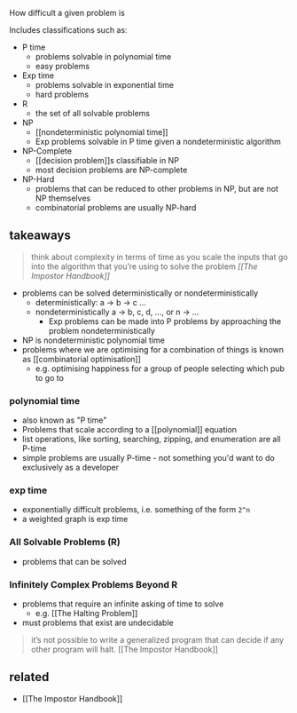 How difficult a given problem is

Includes classifications such as:

- P time
	- problems solvable in polynomial time 
	- easy problems
- Exp time
	- problems solvable in exponential time 
	- hard problems
- R 
	- the set of all solvable problems
- NP 
	- [[nondeterministic polynomial time]]
	- Exp problems solvable in P time given a nondeterministic algorithm 
- NP-Complete
	- [[decision problem]]s classifiable in NP
	- most decision problems are NP-complete
- NP-Hard
	- problems that can be reduced to other problems in NP, but are not NP themselves
	- combinatorial problems are usually NP-hard

## takeaways

> think about complexity in terms of time as you scale the inputs that go into the algorithm that you’re using to solve the problem
> *[[The Impostor Handbook]]*

- problems can be solved deterministically or nondeterministically 
	- deterministically: a -> b -> c ...
	- nondeterministically a -> b, c, d, ..., or n -> ...
		- Exp problems can be made into P problems by approaching the problem nondeterministically 
- NP is nondeterministic polynomial time
- problems where we are optimising for a combination of things is known as [[combinatorial optimisation]]
	- e.g. optimising happiness for a group of people selecting which pub to go to
### polynomial time

- also known as "P time"
- Problems that scale according to a [[polynomial]] equation
- list operations, like sorting, searching, zipping, and enumeration are all P-time
- simple problems are usually P-time - not something you'd want to do exclusively as a developer

### exp time

- exponentially difficult problems, i.e. something of the form `2^n`
- a weighted graph is exp time

### All Solvable Problems (R)

- problems that can be solved

### Infinitely Complex Problems Beyond R

- problems that require an infinite asking of time to solve
	- e.g. [[The Halting Problem]]
- must problems that exist are undecidable

> it’s not possible to write a generalized program that can decide if any other program will halt.
> [[The Impostor Handbook]]
## related

- [[The Impostor Handbook]]